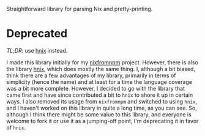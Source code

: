 Straightforward library for parsing Nix and pretty-printing.


# Deprecated

*TL;DR*: use [hnix](https://github.com/jwiegley/hnix) instead.

I made this library initially for my [nixfromnpm](https://github.com/adnelson/nixfromnpm) project. However, there is also the library [hnix](https://github.com/jwiegley/hnix), which does mostly the same thing. I, although a bit biased, think there are a few advantages of my library, primarily in terms of simplicity (hence the name) and at least for a time the language coverage was a bit more complete. However, I decided to go with the library that came first and have since contributed a bit to `hnix` to shore it up in certain ways. I also removed its usage from `nixfromnpm` and switched to using `hnix`, and I haven't worked on this library in quite a long time, as you can see. So, although I think there might be some value to this library, and everyone is welcome to fork it or use it as a jumping-off point, I'm deprecating it in favor of `hnix`.
